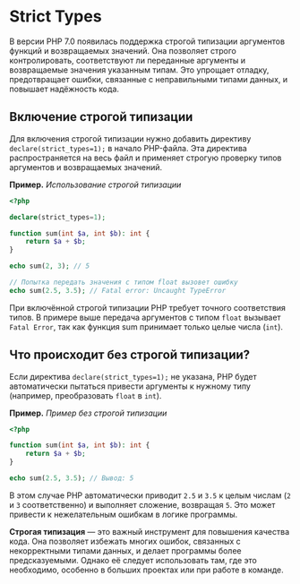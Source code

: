 # Strict Types 

В версии PHP 7.0 появилась поддержка строгой типизации аргументов функций и возвращаемых значений. Она позволяет строго контролировать, соответствуют ли переданные аргументы и возвращаемые значения указанным типам. Это упрощает отладку, предотвращает ошибки, связанные с неправильными типами данных, и повышает надёжность кода.

## Включение строгой типизации

Для включения строгой типизации нужно добавить директиву `declare(strict_types=1);` в начало PHP-файла. Эта директива распространяется на весь файл и применяет строгую проверку типов аргументов и возвращаемых значений.

**Пример.** _Использование строгой типизации_

```php
<?php

declare(strict_types=1);

function sum(int $a, int $b): int {
    return $a + $b;
}

echo sum(2, 3); // 5

// Попытка передать значения с типом float вызовет ошибку
echo sum(2.5, 3.5); // Fatal error: Uncaught TypeError
```

При включённой строгой типизации PHP требует точного соответствия типов. В примере выше передача аргументов с типом `float` вызывает `Fatal Error`, так как функция sum принимает только целые числа (`int`).

## Что происходит без строгой типизации?

Если директива `declare(strict_types=1);` не указана, PHP будет автоматически пытаться привести аргументы к нужному типу (например, преобразовать `float` в `int`).

**Пример.** _Пример без строгой типизации_

```php
<?php

function sum(int $a, int $b): int {
    return $a + $b;
}

echo sum(2.5, 3.5); // Вывод: 5
```

В этом случае PHP автоматически приводит `2.5` и `3.5` к целым числам (`2` и `3` соответственно) и выполняет сложение, возвращая `5`. Это может привести к нежелательным ошибкам в логике программы.

**Строгая типизация** — это важный инструмент для повышения качества кода. Она позволяет избежать многих ошибок, связанных с некорректными типами данных, и делает программы более предсказуемыми. Однако её следует использовать там, где это необходимо, особенно в больших проектах или при работе в команде.